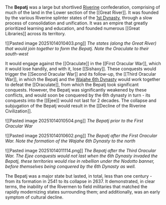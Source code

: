 The **Bepatj** was a large but shortlived [Riverine](The%20Riverine%20Culture) confederation, comprising of much of the land in the Lower section of the [[Great River]]. It was founded by the various Riverine splinter states of the [1st Dynasty](Ksehen%20Clan#The%20First%20Dynasty), through a slow process of consolidation and unification. It was an empire that greatly prioritized learning and education, and founded numerous [[Great Libraries]] across its territory. 

![[Pasted image 20251014010403.png]]
*The states (along the Great River) that would join together to form the Bepatj. Note the Oraculate to their south-west*

It would engage against the [[Oraculate]] in the [[First Oracular War]], which it would lose handily, and with it, lose [[Sishaxy]]. These conquests would trigger the [[Second Oracular War]] and its follow-up, the [[Third Oracular War]], in which the Bepatj and the [Wajahe 6th Dynasty](Tsepwe%20Clan#6th%20Dynasty) would work together to defeat the [[Oraculate]], from which the Bepatj took significant conquests. However, the Bepatj was significantly weakened by these conflicts, and would soon be conquered by the 6th dynasty in turn - its conquests into the [[Ejee]] would not last for 2 decades. The collapse and subjugation of the Bepatj would result in the [[Decline of the Riverine Civilization]].

![[Pasted image 20251014010504.png]]
*The Bepatj prior to the First Oracular War*

![[Pasted image 20251014010602.png]]
*The Bepatj after the First Oracular War. Note the formation of the Wajahe 6th Dynasty to the north*

![[Pasted image 20251014011114.png]]
*The Bepatj after the Third Oracular War. The Ejee conquests would not last when the 6th Dynasty invaded the Bepatj, these territories would rise in rebellion under the Nodotto banner, before themselves being conquered by the 6th Dynasty as well.*

The Bepatj was a major state but lasted, in total, less than one century - from its formation in 2541 to its collapse in 2637. It demonstrated, in clear terms, the inability of the Rivermen to field militaries that matched the rapidly modernizing states surrounding them; and additionally, was an early symptom of cultural decline. 